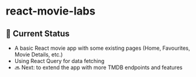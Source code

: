 # react-movie-labs

## 🚀 Current Status

- A basic React movie app with some existing pages (Home, Favourites, Movie Details, etc.)
- Using React Query for data fetching
- 🔜 Next: to extend the app with more TMDB endpoints and features